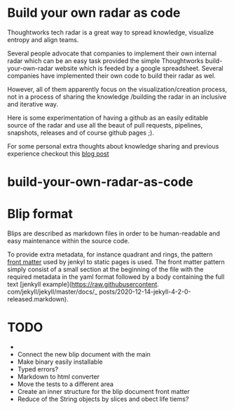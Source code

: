 # Build your own radar as code

Thoughtworks tech radar is a great way to spread knowledge, visualize entropy and align teams.

Several people advocate that companies to implement their own internal radar which can be an easy task provided the
simple Thoughtworks build-your-own-radar website which is feeded by a google spreadsheet. Several companies have
implemented their own code to build their radar as wel.

However, all of them apparently focus on the visualization/creation process, not in a process of sharing the knowledge
/building the radar in an inclusive and iterative way.

Here is some experimentation of having a github as an easily editable source of the radar and use all the beaut of pull
requests, pipelines, snapshots, releases and of course github pages ;).

For some personal extra thoughts about knowledge sharing and previous experience checkout this [blog post]()

# build-your-own-radar-as-code

# Blip format

Blips are described as markdown files in order to be human-readable and easy maintenance within the source code.

To provide extra metadata, for instance quadrant and rings, the
pattern [front matter](https://jekyllrb.com/docs/front-matter/) used by jenkyl to static pages is used. The front matter
pattern simply consist of a small section at the beginning of the file with the required metadata in the yaml format
followed by a body containing the full text [jenkyll example](https://raw.githubusercontent.
com/jekyll/jekyll/master/docs/_
posts/2020-12-14-jekyll-4-2-0-released.markdown).

# TODO
* 
* Connect the new blip document with the main
* Make binary easily installable
* Typed errors?
* Markdown to html converter
* Move the tests to a different area
* Create an inner structure for the blip document front matter
* Reduce of the String objects by slices and obect life tiems?
